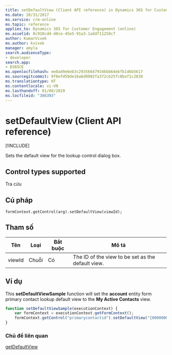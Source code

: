 ```yaml
---
title: setDefaultView (Client API reference) in Dynamics 365 for Customer Engagement| MicrosoftDocs
ms.date: 10/31/2017
ms.service: crm-online
ms.topic: reference
applies_to: Dynamics 365 for Customer Engagement (online)
ms.assetid: 8c918cd4-d0ce-45e5-91a3-1addf11258c7
author: KumarVivek
ms.author: kvivek
manager: amyla
search.audienceType:
- developer
search.app:
- D365CE
ms.openlocfilehash: ee8ad9e6eb3c293566479346bb64ebfb146b5617
ms.sourcegitcommit: 9f0efd59de16a6d9902fa372cb25fc0baf1c2838
ms.translationtype: HT
ms.contentlocale: vi-VN
ms.lasthandoff: 01/08/2019
ms.locfileid: "386393"
---
```

# <a name="setdefaultview-client-api-reference"></a>setDefaultView (Client API reference)

[!INCLUDE[](../../../../includes/cc_applies_to_update_9_0_0.md)]

Sets the default view for the lookup control dialog box.

## <a name="control-types-supported"></a>Control types supported

Tra cứu

## <a name="syntax"></a>Cú pháp

`formContext.getControl(arg).setDefaultView(viewId);`

## <a name="parameter"></a>Tham số

|Tên|Loại|Bắt buộc|Mô tả|
|--|--|--|--|
|viewId|Chuỗi|Có|The ID of the view to be set as the default view.|

## <a name="example"></a>Ví dụ

This **setDefaultViewSample** function will set the **account** entity form primary contact lookup default view to the **My Active Contacts** view.

```JavaScript
function setDefaultViewSample(executionContext) {
    var formContext = executionContext.getFormContext();
    formContext.getControl("primarycontactid").setDefaultView("{00000000-0000-0000-00AA-000010001003}");
}
```

### <a name="related-topics"></a>Chủ đề liên quan

[getDefaultView](getDefaultView.md) 


